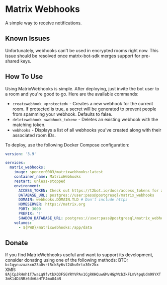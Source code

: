 # Matrix Webhooks
A simple way to receive notifications.

## Known Issues
Unfortunately, webhooks can't be used in encrypted rooms right now. This issue should be resolved once matrix-bot-sdk merges support for pre-shared keys.

## How To Use
Using MatrixWebhooks is simple. After deploying, just invite the bot user to a room and you're good to go. Here are the available commands:

* `createwebhook <protected>` - Creates a new webhook for the current room. If protected is true, a secret will be generated to prevent people from spamming your webhook. Defaults to false.
* `deletewebhook <webhook_token>` - Deletes an existing webhook with the matching token.
* `webhooks` - Displays a list of all webhooks you've created along with their associated room IDs.

To deploy, use the following Docker Compose configuration:
```yml
version: '3.9'

services:
  matrix_webhooks:
    image: spencer0003/matrixwebhooks:latest
    container_name: MatrixWebhooks
    restart: unless-stopped
    environment:
      ACCESS_TOKEN: Check out https://t2bot.io/docs/access_tokens for additional information
      DATABASE_URL: postgres://user:pass@postgresql/matrix_webhooks
      DOMAIN: webhooks.DOMAIN.TLD # Don't include https
      HOMESERVER: https://matrix.org
      PORT: 3000
      PREFIX: '!'
      SHADOW_DATABASE_URL: postgres://user:pass@postgresql/matrix_webhooks_shadow
    volumes:
      - ${PWD}/matrixwebhooks:/app/data
```

## Donate
If you find MatrixWebhooks useful and want to support its development, consider donating using one of the following methods:
BTC: `bc1qynuzxakxn23a0vrt5ck8y6vl24hu0rtx30r2kx` <br />
XMR: `8AjCpJRHnh1T7waLq9fvtbXQ3FSGYRYVPAv1CgRKHQuwGMvHGpWzb3kFLmV4pqUdm99YXT3mK14D4NRz6dm6aHTFJmu84aN`